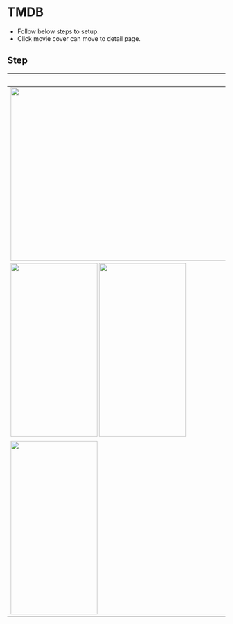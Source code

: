 # TMDB

- Follow below steps to setup.
- Click movie cover can move to detail page.
 
## Step

| Pic | Discription |
| --- | ----------- |
| <img src="https://user-images.githubusercontent.com/26586409/186481774-98cfb93d-c9ff-420e-9a57-7dc155ecd855.png" width="1600" height="400" /> | Update your local.properties files with your api key & accountID. Then build the APK. Install APK. |
| <img src="https://user-images.githubusercontent.com/26586409/186483971-4f2fd925-e78e-4513-b62c-dae85ca8aaf2.png" width="200" height="400" /> <img src="https://user-images.githubusercontent.com/26586409/186484264-c00187cf-cea2-4335-9f89-d820327c6096.jpg" width="200" height="400" />  | Click menu -> GetToken, then you'll be navigate to a brower. Approve the api permission in order to generate an legitimate session id. |
| <img src="https://user-images.githubusercontent.com/26586409/186484145-812acd15-43e7-4e9e-9473-dbf954a70fb8.png" width="200" height="400" /> | After agreeing to the permission, click menu->MakeSession. This will generate a session id and app use the session key to gain your favorite movies. Note that: Favorite Button is useful only when session id had been successfully generated. |



